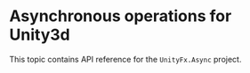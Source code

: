 # Asynchronous operations for Unity3d
This topic contains API reference for the `UnityFx.Async` project.
